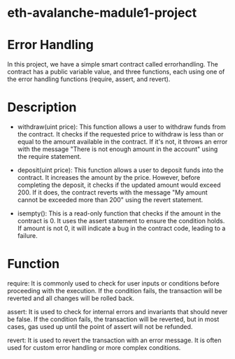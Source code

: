 # eth-avalanche-madule1-project
# Error Handling
In this project, we have a simple smart contract called errorhandling. The contract has a public variable value, and three functions, each using one of the error handling functions (require, assert, and revert).
# Description
*    withdraw(uint price): This function allows a user to withdraw funds from the contract. It checks if the requested price to withdraw is less than or equal to the amount available in the contract. If it's not, it throws an error with the message "There is not enough amount in the account" using the require statement.

*    deposit(uint price): This function allows a user to deposit funds into the contract. It increases the amount by the price. However, before completing the deposit, it checks if the updated amount would exceed 200. If it does, the contract reverts with the message "My amount cannot be exceeded more than 200" using the revert statement.

 *   isempty(): This is a read-only function that checks if the amount in the contract is 0. It uses the assert statement to ensure the condition holds. If amount is not 0, it will indicate a bug in the contract code, leading to a failure.
# Function
require: It is commonly used to check for user inputs or conditions before proceeding with the execution. If the condition fails, the transaction will be reverted and all changes will be rolled back.

assert: It is used to check for internal errors and invariants that should never be false. If the condition fails, the transaction will be reverted, but in most cases, gas used up until the point of assert will not be refunded.

revert: It is used to revert the transaction with an error message. It is often used for custom error handling or more complex conditions.
